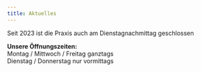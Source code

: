 ```yaml
---
title: Aktuelles
---
```

Seit 2023 ist die Praxis auch am Dienstagnachmittag geschlossen

**Unsere Öffnungszeiten:**\
Montag / Mittwoch / Freitag ganztags\
Dienstag / Donnerstag nur vormittags